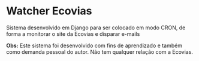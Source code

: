# Watcher Ecovias

Sistema desenvolvido em Django para ser colocado em modo CRON, de forma a
monitorar o site da Ecovias e disparar e-mails


**Obs:** Este sistema foi desenvolvido com fins de aprendizado e também como
demanda pessoal do autor. Não tem qualquer relação com a Ecovias.
